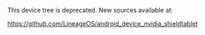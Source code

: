 This device tree is deprecated. New sources available at:

https://github.com/LineageOS/android_device_nvidia_shieldtablet
